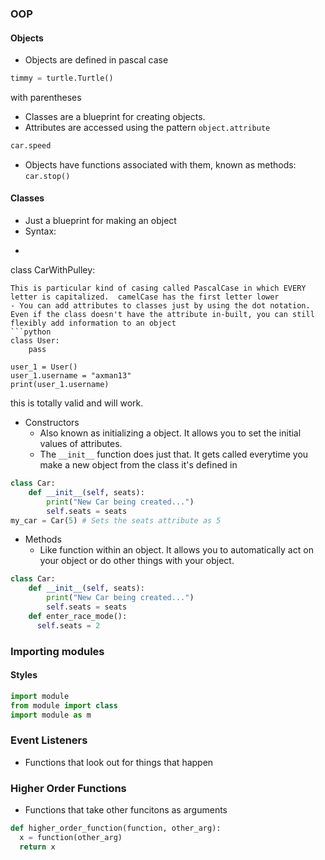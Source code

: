 ### OOP
#### Objects
- Objects are defined in pascal case
```python
timmy = turtle.Turtle()
```
with parentheses
- Classes are a blueprint for creating objects.
- Attributes are accessed using the pattern `object.attribute`
```python
car.speed
```
- Objects have functions associated with them, known as methods: `car.stop()`
#### Classes
- Just a blueprint for making an object
- Syntax:
- ```python
class CarWithPulley:
```
This is particular kind of casing called PascalCase in which EVERY letter is capitalized.  camelCase has the first letter lower
- You can add attributes to classes just by using the dot notation.  Even if the class doesn't have the attribute in-built, you can still flexibly add information to an object
```python
class User:
    pass

user_1 = User()
user_1.username = "axman13"
print(user_1.username)
```
this is totally valid and will work.
- Constructors
  - Also known as initializing a object.  It allows you to set the initial values of attributes.
  - The `__init__` function does just that.  It gets called everytime you make a new object from the class it's defined in
```python
class Car:
    def __init__(self, seats):
        print("New Car being created...")
        self.seats = seats
my_car = Car(5) # Sets the seats attribute as 5
```
- Methods
  - Like function within an object.  It allows you to automatically act on your object or do other things with your object.
```python
class Car:
    def __init__(self, seats):
        print("New Car being created...")
        self.seats = seats
    def enter_race_mode():
      self.seats = 2
```

### Importing modules
#### Styles
```python
import module
from module import class
import module as m
```

### Event Listeners
- Functions that look out for things that happen

### Higher Order Functions
- Functions that take other funcitons as arguments
```python
def higher_order_function(function, other_arg):
  x = function(other_arg)
  return x
```